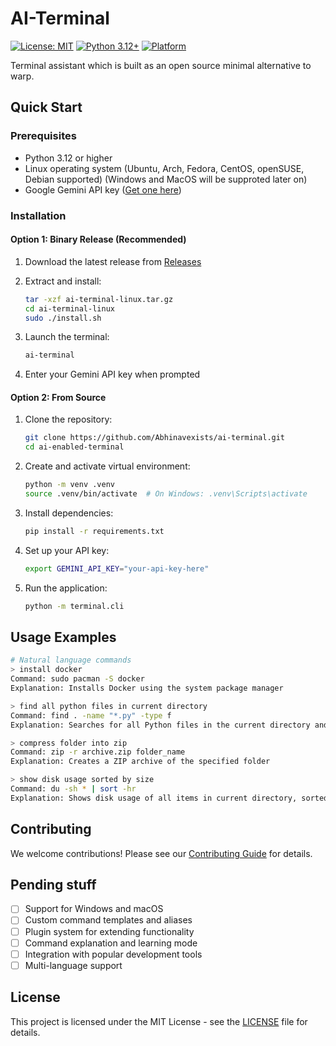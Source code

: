 # AI-Terminal

[![License: MIT](https://img.shields.io/badge/License-MIT-yellow.svg)](https://opensource.org/licenses/MIT)
[![Python 3.12+](https://img.shields.io/badge/python-3.12+-blue.svg)](https://www.python.org/downloads/)
[![Platform](https://img.shields.io/badge/platform-linux-lightgrey.svg)](https://github.com/your-username/ai-enabled-terminal)

Terminal assistant which is built as an open source minimal alternative to warp.

## Quick Start

### Prerequisites

- Python 3.12 or higher
- Linux operating system (Ubuntu, Arch, Fedora, CentOS, openSUSE, Debian supported) (Windows and MacOS will be supproted later on)
- Google Gemini API key ([Get one here](https://aistudio.google.com/app/apikey))

### Installation

#### Option 1: Binary Release (Recommended)

1. Download the latest release from [Releases](https://github.com/your-username/ai-enabled-terminal/releases)
2. Extract and install:

   ```bash
   tar -xzf ai-terminal-linux.tar.gz
   cd ai-terminal-linux
   sudo ./install.sh
   ```

3. Launch the terminal:

   ```bash
   ai-terminal
   ```

4. Enter your Gemini API key when prompted

#### Option 2: From Source

1. Clone the repository:

   ```bash
   git clone https://github.com/Abhinavexists/ai-terminal.git
   cd ai-enabled-terminal
   ```

2. Create and activate virtual environment:

   ```bash
   python -m venv .venv
   source .venv/bin/activate  # On Windows: .venv\Scripts\activate
   ```

3. Install dependencies:

   ```bash
   pip install -r requirements.txt
   ```

4. Set up your API key:

   ```bash
   export GEMINI_API_KEY="your-api-key-here"
   ```

5. Run the application:

   ```bash
   python -m terminal.cli
   ```

## Usage Examples

```bash
# Natural language commands
> install docker
Command: sudo pacman -S docker
Explanation: Installs Docker using the system package manager

> find all python files in current directory
Command: find . -name "*.py" -type f
Explanation: Searches for all Python files in the current directory and subdirectories

> compress folder into zip
Command: zip -r archive.zip folder_name
Explanation: Creates a ZIP archive of the specified folder

> show disk usage sorted by size
Command: du -sh * | sort -hr
Explanation: Shows disk usage of all items in current directory, sorted by size
```

## Contributing

We welcome contributions! Please see our [Contributing Guide](CONTRIBUTING.md) for details.

## Pending stuff

- [ ] Support for Windows and macOS
- [ ] Custom command templates and aliases
- [ ] Plugin system for extending functionality
- [ ] Command explanation and learning mode
- [ ] Integration with popular development tools
- [ ] Multi-language support

## License

This project is licensed under the MIT License - see the [LICENSE](LICENSE) file for details.
